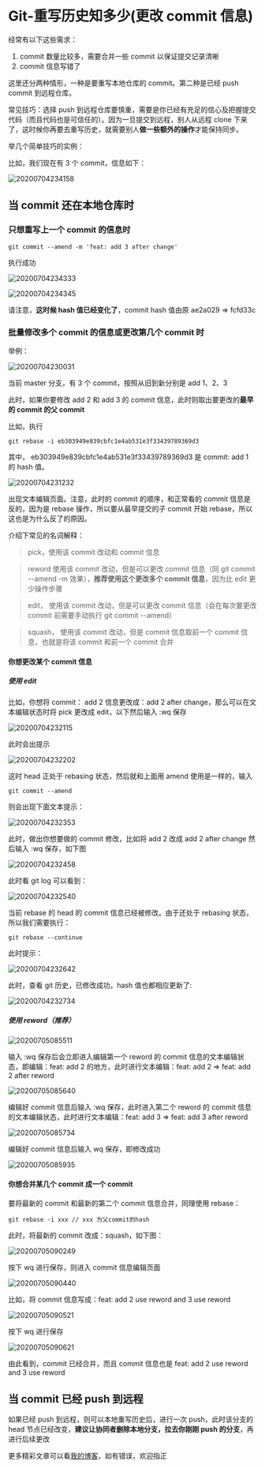 # Git-重写历史知多少(更改 commit 信息)

经常有以下这些需求：

1. commit 数量比较多，需要合并一些 commit 以保证提交记录清晰
2. commit 信息写错了

这里还分两种情形，一种是要重写本地仓库的 commit。第二种是已经 push commit 到远程仓库。

常见技巧：选择 push 到远程仓库要慎重，需要是你已经有充足的信心及把握提交代码（而且代码也是可信任的）。因为一旦提交到远程，别人从远程 clone 下来了，这时候你再要去重写历史，就需要别人**做一些额外的操作**才能保持同步。

举几个简单技巧的实例：

比如，我们现在有 3 个 commit，信息如下：

![20200704234158](http://qiniu.luotuxiu.cn/img/20200704234158.png)

## 当 commit 还在本地仓库时

### 只想重写上一个 commit 的信息时

```
git commit --amend -m 'feat: add 3 after change'
```

执行成功

![20200704234333](http://qiniu.luotuxiu.cn/img/20200704234333.png)

![20200704234345](http://qiniu.luotuxiu.cn/img/20200704234345.png)

请注意，**这时候 hash 值已经变化了**，commit hash 值由原 ae2a029 => fcfd33c

### 批量修改多个 commit 的信息或更改第几个 commit 时

举例：

![20200704230031](http://qiniu.luotuxiu.cn/img/20200704230031.png)

当前 master 分支，有 3 个 commit，按照从旧到新分别是 add 1、2、3

此时，如果你要修改 add 2 和 add 3 的 commit 信息，此时则取出要更改的**最早的 commit 的父 commit**

比如，执行

```
git rebase -i eb303949e839cbfc1e4ab531e3f33439789369d3
```

其中， eb303949e839cbfc1e4ab531e3f33439789369d3 是 commit: add 1 的 hash 值。

![20200704231232](http://qiniu.luotuxiu.cn/img/20200704231232.png)

出现文本编辑页面。注意，此时的 commit 的顺序，和正常看的 commit 信息是反的，因为是 rebase 操作，所以要从最早提交的子 commit 开始 rebase，所以这也是为什么反了的原因。

介绍下常见的名词解释：

> pick，使用该 commit 改动和 commit 信息

> reword 使用该 commit 改动，但是可以更改 commit 信息（同 git commit --amend -m 效果），**推荐使用这个更改多个 commit 信息**，因为比 edit 更少操作步骤

> edit， 使用该 commit 改动，但是可以更改 commit 信息（会在每次要更改 commit 前需要手动执行 git commit --amend）

> squash， 使用该 commit 改动，但是 commit 信息取前一个 commit 信息，也就是将该 commit 和前一个 commit 合并

#### 你想更改某个 commit 信息

##### 使用 edit

比如，你想将 commit： add 2 信息更改成：add 2 after change，那么可以在文本编辑状态时将 pick 更改成 edit，以下然后输入 :wq 保存

![20200704232115](http://qiniu.luotuxiu.cn/img/20200704232115.png)

此时会出提示

![20200704232202](http://qiniu.luotuxiu.cn/img/20200704232202.png)

这时 head 正处于 rebasing 状态，然后就和上面用 amend 使用是一样的，输入

```
git commit --amend
```

则会出现下面文本提示：

![20200704232353](http://qiniu.luotuxiu.cn/img/20200704232353.png)

此时，做出你想要做的 commit 修改，比如将 add 2 改成 add 2 after change 然后输入 :wq 保存，如下图

![20200704232458](http://qiniu.luotuxiu.cn/img/20200704232458.png)

此时看 git log 可以看到：

![20200704232540](http://qiniu.luotuxiu.cn/img/20200704232540.png)

当前 rebase 的 head 的 commit 信息已经被修改。由于还处于 rebasing 状态，所以我们需要执行：

```
git rebase --continue
```

此时提示：

![20200704232642](http://qiniu.luotuxiu.cn/img/20200704232642.png)

此时，查看 git 历史，已修改成功，hash 值也都相应更新了:

![20200704232734](http://qiniu.luotuxiu.cn/img/20200704232734.png)

##### 使用 reword（推荐）

![20200705085511](http://qiniu.luotuxiu.cn/img/20200705085511.png)

输入 :wq 保存后会立即进入编辑第一个 reword 的 commit 信息的文本编辑状态，即编辑：feat: add 2 的地方，此时进行文本编辑：feat: add 2 => feat: add 2 after reword

![20200705085640](http://qiniu.luotuxiu.cn/img/20200705085640.png)

编辑好 commit 信息后输入 :wq 保存，此时进入第二个 reword 的 commit 信息的文本编辑状态，此时进行文本编辑：feat: add 3 => feat: add 3 after reword

![20200705085734](http://qiniu.luotuxiu.cn/img/20200705085734.png)

编辑好 commit 信息后输入 wq 保存，即修改成功

![20200705085935](http://qiniu.luotuxiu.cn/img/20200705085935.png)

#### 你想合并某几个 commit 成一个 commit

要将最新的 commit 和最新的第二个 commit 信息合并，同理使用 rebase：

```
git rebase -i xxx // xxx 为父commit的hash
```

此时，将最新的 commit 改成：squash，如下图：

![20200705090249](http://qiniu.luotuxiu.cn/img/20200705090249.png)

按下 wq 进行保存，则进入 commit 信息编辑页面

![20200705090440](http://qiniu.luotuxiu.cn/img/20200705090440.png)

比如，将 commit 信息写成：feat: add 2 use reword and 3 use reword

![20200705090521](http://qiniu.luotuxiu.cn/img/20200705090521.png)

按下 wq 进行保存

![20200705090621](http://qiniu.luotuxiu.cn/img/20200705090621.png)

由此看到，commit 已经合并，而且 commit 信息也是 feat: add 2 use reword and 3 use reword

## 当 commit 已经 push 到远程

如果已经 push 到远程，则可以本地重写历史后，进行一次 push，此时该分支的 head 节点已经改变，**建议让协同者删除本地分支，拉去你刚刚 push 的分支**，再进行后续更改

更多精彩文章可以看[我的博客](https://www.luotuxiu.cn/)，如有错误，欢迎指正

